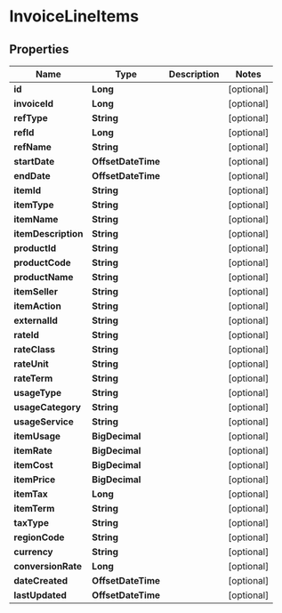 

# InvoiceLineItems

## Properties

Name | Type | Description | Notes
------------ | ------------- | ------------- | -------------
**id** | **Long** |  |  [optional]
**invoiceId** | **Long** |  |  [optional]
**refType** | **String** |  |  [optional]
**refId** | **Long** |  |  [optional]
**refName** | **String** |  |  [optional]
**startDate** | **OffsetDateTime** |  |  [optional]
**endDate** | **OffsetDateTime** |  |  [optional]
**itemId** | **String** |  |  [optional]
**itemType** | **String** |  |  [optional]
**itemName** | **String** |  |  [optional]
**itemDescription** | **String** |  |  [optional]
**productId** | **String** |  |  [optional]
**productCode** | **String** |  |  [optional]
**productName** | **String** |  |  [optional]
**itemSeller** | **String** |  |  [optional]
**itemAction** | **String** |  |  [optional]
**externalId** | **String** |  |  [optional]
**rateId** | **String** |  |  [optional]
**rateClass** | **String** |  |  [optional]
**rateUnit** | **String** |  |  [optional]
**rateTerm** | **String** |  |  [optional]
**usageType** | **String** |  |  [optional]
**usageCategory** | **String** |  |  [optional]
**usageService** | **String** |  |  [optional]
**itemUsage** | **BigDecimal** |  |  [optional]
**itemRate** | **BigDecimal** |  |  [optional]
**itemCost** | **BigDecimal** |  |  [optional]
**itemPrice** | **BigDecimal** |  |  [optional]
**itemTax** | **Long** |  |  [optional]
**itemTerm** | **String** |  |  [optional]
**taxType** | **String** |  |  [optional]
**regionCode** | **String** |  |  [optional]
**currency** | **String** |  |  [optional]
**conversionRate** | **Long** |  |  [optional]
**dateCreated** | **OffsetDateTime** |  |  [optional]
**lastUpdated** | **OffsetDateTime** |  |  [optional]




